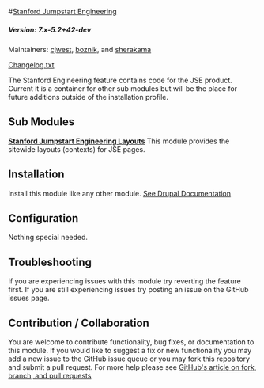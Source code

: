 #[Stanford Jumpstart Engineering](https://github.com/SU-SWS/stanford_jumpstart_engineering)
##### Version: 7.x-5.2+42-dev

Maintainers: [cjwest](https://github.com/cjwest), [boznik](https://github.com/boznik), and [sherakama](https://github.com/sherakama)

[Changelog.txt](CHANGELOG.txt)

The Stanford Engineering feature contains code for the JSE product. Current it is a container for other sub modules but will be the place for future additions outside of the installation profile.

Sub Modules
---

**[Stanford Jumpstart Engineering Layouts](https://github.com/SU-SOE/stanford_jumpstart_engineering/tree/7.x-1.x/modules/stanford_jse_layouts)**
This module provides the sitewide layouts (contexts) for JSE pages.

Installation
---

Install this module like any other module. [See Drupal Documentation](https://drupal.org/documentation/install/modules-themes/modules-7)

Configuration
---

Nothing special needed.

Troubleshooting
---

If you are experiencing issues with this module try reverting the feature first. If you are still experiencing issues try posting an issue on the GitHub issues page.

Contribution / Collaboration
---

You are welcome to contribute functionality, bug fixes, or documentation to this module. If you would like to suggest a fix or new functionality you may add a new issue to the GitHub issue queue or you may fork this repository and submit a pull request. For more help please see [GitHub's article on fork, branch, and pull requests](https://help.github.com/articles/using-pull-requests)
